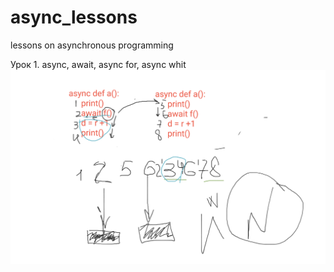 # async_lessons
lessons on asynchronous programming

Урок 1. async, await, async for, async whit
![](pictures/lesson_1.png)

